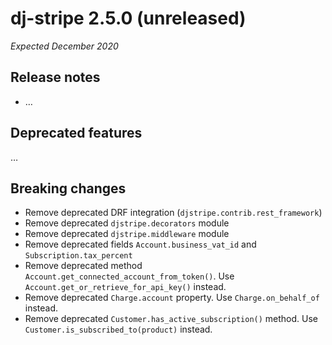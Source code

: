 # dj-stripe 2.5.0 (unreleased)

_Expected December 2020_

## Release notes

-   …

## Deprecated features

…

## Breaking changes

-   Remove deprecated DRF integration (`djstripe.contrib.rest_framework`)
-   Remove deprecated `djstripe.decorators` module
-   Remove deprecated `djstripe.middleware` module
-   Remove deprecated fields `Account.business_vat_id` and `Subscription.tax_percent`
-   Remove deprecated method `Account.get_connected_account_from_token()`. Use
    `Account.get_or_retrieve_for_api_key()` instead.
-   Remove deprecated `Charge.account` property. Use `Charge.on_behalf_of` instead.
-   Remove deprecated `Customer.has_active_subscription()` method. Use
    `Customer.is_subscribed_to(product)` instead.
